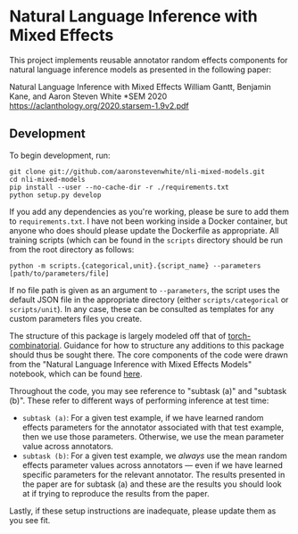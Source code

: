 # Natural Language Inference with Mixed Effects

This project implements reusable annotator random effects components for natural language inference models as presented in the following paper:

Natural Language Inference with Mixed Effects
William Gantt, Benjamin Kane, and Aaron Steven White
*SEM 2020
https://aclanthology.org/2020.starsem-1.9v2.pdf

## Development

To begin development, run:

```
git clone git://github.com/aaronstevenwhite/nli-mixed-models.git
cd nli-mixed-models
pip install --user --no-cache-dir -r ./requirements.txt
python setup.py develop
```

If you add any dependencies as you're working, please be sure to add them to `requirements.txt`. I have not been working inside a Docker container, but anyone who does should please update the Dockerfile as appropriate. All training scripts (which can be found in the `scripts` directory should be run from the root directory as follows:

```python -m scripts.{categorical,unit}.{script_name} --parameters [path/to/parameters/file]```

If no file path is given as an argument to `--parameters`, the script uses the default JSON file in the appropriate directory (either `scripts/categorical` or `scripts/unit`). In any case, these can be consulted as templates for any custom parameters files you create.

The structure of this package is largely modeled off that of [torch-combinatorial](https://github.com/aaronstevenwhite/torch-combinatorial). Guidance for how to structure any additions to this package should thus be sought there. The core components of the code were drawn from the "Natural Language Inference with Mixed Effects Models" notebook, which can be found [here](https://github.com/aaronstevenwhite/nli-mixed-models/blob/master/scripts/Natural%20Language%20Inference%20with%20Mixed%20Effects%20Models.ipynb).

Throughout the code, you may see reference to "subtask (a)" and "subtask (b)". These refer to different ways of performing inference at test time:
- `subtask (a)`: For a given test example, if we have learned random effects parameters for the annotator associated with that test example, then we use those parameters. Otherwise, we use the mean parameter value across annotators.
- `subtask (b)`: For a given test example, we *always* use the mean random effects parameter values across annotators &mdash; even if we have learned specific parameters for the relevant annotator.
The results presented in the paper are for subtask (a) and these are the results you should look at if trying to reproduce the results from the paper.

Lastly, if these setup instructions are inadequate, please update them as you see fit.
